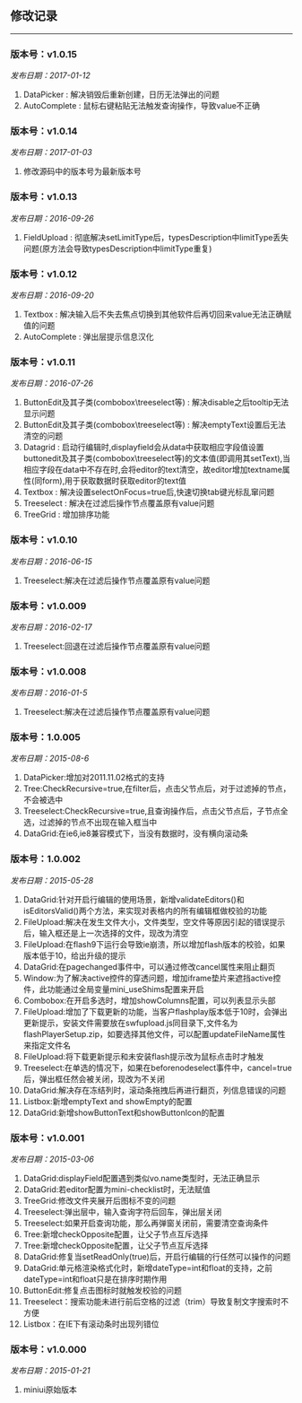 ## 修改记录
-------------------------
### 版本号：v1.0.15
_发布日期：2017-01-12_

1. DataPicker : 解决销毁后重新创建，日历无法弹出的问题
2. AutoComplete : 鼠标右键粘贴无法触发查询操作，导致value不正确

### 版本号：v1.0.14
_发布日期：2017-01-03_

1. 修改源码中的版本号为最新版本号

### 版本号：v1.0.13
_发布日期：2016-09-26_

1. FieldUpload : 彻底解决setLimitType后，typesDescription中limitType丢失问题(原方法会导致typesDescription中limitType重复)

### 版本号：v1.0.12
_发布日期：2016-09-20_

1. Textbox : 解决输入后不失去焦点切换到其他软件后再切回来value无法正确赋值的问题
2. AutoComplete : 弹出层提示信息汉化

### 版本号：v1.0.11
_发布日期：2016-07-26_

1. ButtonEdit及其子类(combobox\treeselect等) : 解决disable之后tooltip无法显示问题
2. ButtonEdit及其子类(combobox\treeselect等) : 解决emptyText设置后无法清空的问题
3. Datagrid : 启动行编辑时,displayfield会从data中获取相应字段值设置buttonedit及其子类(combobox\treeselect等)的文本值(即调用其setText),当相应字段在data中不存在时,会将editor的text清空，故editor增加textname属性(同form),用于获取数据时获取editor的text值
4. Textbox : 解决设置selectOnFocus=true后,快速切换tab键光标乱窜问题
5. Treeselect : 解决在过滤后操作节点覆盖原有value问题
6. TreeGrid : 增加排序功能

### 版本号：v1.0.10
_发布日期：2016-06-15_

1. Treeselect:解决在过滤后操作节点覆盖原有value问题

### 版本号：v1.0.009
_发布日期：2016-02-17_

1. Treeselect:回退在过滤后操作节点覆盖原有value问题

### 版本号：v1.0.008
_发布日期：2016-01-5_

1. Treeselect:解决在过滤后操作节点覆盖原有value问题

### 版本号：1.0.005
_发布日期：2015-08-6_

1. DataPicker:增加对2011.11.02格式的支持
2. Tree:CheckRecursive=true,在filter后，点击父节点后，对于过滤掉的节点，不会被选中
3. Treeselect:CheckRecursive=true,且查询操作后，点击父节点后，子节点全选，过滤掉的节点不出现在输入框当中
4. DataGrid:在ie6,ie8兼容模式下，当没有数据时，没有横向滚动条

### 版本号：1.0.002
_发布日期：2015-05-28_

1. DataGrid:针对开启行编辑的使用场景，新增validateEditors()和isEditorsValid()两个方法，来实现对表格内的所有编辑框做校验的功能
2. FileUpload:解决在发生文件大小，文件类型，空文件等原因引起的错误提示后，输入框还是上一次选择的文件，现改为清空
3. FileUpload:在flash9下运行会导致ie崩溃，所以增加flash版本的校验，如果版本低于10，给出升级的提示
4. DataGrid:在pagechanged事件中，可以通过修改cancel属性来阻止翻页
5. Window:为了解决active控件的穿透问题，增加iframe垫片来遮挡active控件，此功能通过全局变量mini_useShims配置来开启
6. Combobox:在开启多选时，增加showColumns配置，可以列表显示头部
7. FileUpload:增加了下载更新的功能，当客户flashplay版本低于10时，会弹出更新提示，安装文件需要放在swfupload.js同目录下,文件名为flashPlayerSetup.zip，如要选择其他文件，可以配置updateFileName属性来指定文件名
8. FileUpload:将下载更新提示和未安装flash提示改为鼠标点击时才触发
9. Treeselect:在单选的情况下，如果在beforenodeselect事件中，cancel=true后，弹出框任然会被关闭，现改为不关闭
10. DataGrid:解决存在冻结列时，滚动条拖拽后再进行翻页，列信息错误的问题
11. Listbox:新增emptyText and showEmpty的配置
12. DataGrid:新增showButtonText和showButtonIcon的配置

### 版本号：v1.0.001
_发布日期：2015-03-06_

1. DataGrid:displayField配置遇到类似vo.name类型时，无法正确显示
2. DataGrid:若editor配置为mini-checklist时，无法赋值
3. TreeGrid:修改文件夹展开后图标不变的问题
4. Treeselect:弹出层中，输入查询字符后回车，弹出层关闭
5. Treeselect:如果开启查询功能，那么再弹窗关闭前，需要清空查询条件
6. Tree:新增checkOpposite配置，让父子节点互斥选择
7. Tree:新增checkOpposite配置，让父子节点互斥选择
8. DataGrid:修复当setReadOnly(true)后，开启行编辑的行任然可以操作的问题
9. DataGrid:单元格渲染格式化时，新增dateType=int和float的支持，之前dateType=int和float只是在排序时期作用
10. ButtonEdit:修复点击图标时就触发校验的问题
11. Treeselect：搜索功能未进行前后空格的过滤（trim）导致复制文字搜索时不方便
12. Listbox：在IE下有滚动条时出现列错位

### 版本号：v1.0.000
_发布日期：2015-01-21_

1. miniui原始版本